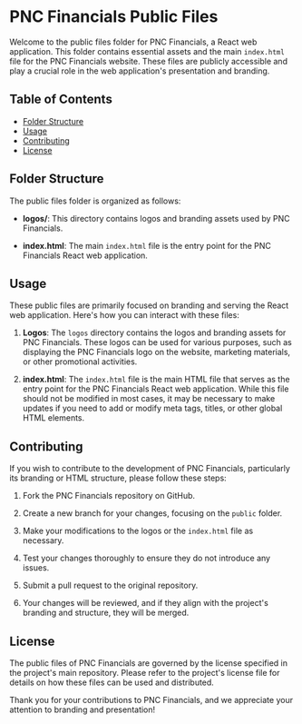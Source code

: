 # PNC Financials Public Files

Welcome to the public files folder for PNC Financials, a React web application. This folder contains essential assets and the main `index.html` file for the PNC Financials website. These files are publicly accessible and play a crucial role in the web application's presentation and branding.

## Table of Contents

- [Folder Structure](#folder-structure)
- [Usage](#usage)
- [Contributing](#contributing)
- [License](#license)

## Folder Structure

The public files folder is organized as follows:

- **logos/**: This directory contains logos and branding assets used by PNC Financials.

- **index.html**: The main `index.html` file is the entry point for the PNC Financials React web application.

## Usage

These public files are primarily focused on branding and serving the React web application. Here's how you can interact with these files:

1. **Logos**: The `logos` directory contains the logos and branding assets for PNC Financials. These logos can be used for various purposes, such as displaying the PNC Financials logo on the website, marketing materials, or other promotional activities.

2. **index.html**: The `index.html` file is the main HTML file that serves as the entry point for the PNC Financials React web application. While this file should not be modified in most cases, it may be necessary to make updates if you need to add or modify meta tags, titles, or other global HTML elements.

## Contributing

If you wish to contribute to the development of PNC Financials, particularly its branding or HTML structure, please follow these steps:

1. Fork the PNC Financials repository on GitHub.

2. Create a new branch for your changes, focusing on the `public` folder.

3. Make your modifications to the logos or the `index.html` file as necessary.

4. Test your changes thoroughly to ensure they do not introduce any issues.

5. Submit a pull request to the original repository.

6. Your changes will be reviewed, and if they align with the project's branding and structure, they will be merged.

## License

The public files of PNC Financials are governed by the license specified in the project's main repository. Please refer to the project's license file for details on how these files can be used and distributed.

Thank you for your contributions to PNC Financials, and we appreciate your attention to branding and presentation!